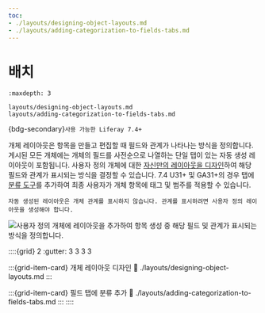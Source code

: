 ```yaml
---
toc:
- ./layouts/designing-object-layouts.md
- ./layouts/adding-categorization-to-fields-tabs.md
---
```


# 배치

```{toctree}
:maxdepth: 3

layouts/designing-object-layouts.md
layouts/adding-categorization-to-fields-tabs.md
```

{bdg-secondary}`사용 가능한 Liferay 7.4+`

개체 레이아웃은 항목을 만들고 편집할 때 필드와 관계가 나타나는 방식을 정의합니다. 게시된 모든 개체에는 개체의 필드를 사전순으로 나열하는 단일 탭이 있는 자동 생성 레이아웃이 포함됩니다. 사용자 정의 개체에 대한 [자신만의 레이아웃을 디자인](./layouts/designing-object-layouts.md)하여 해당 필드와 관계가 표시되는 방식을 결정할 수 있습니다. 7.4 U31+ 및 GA31+의 경우 탭에 [분류 도구](./layouts/adding-categorization-to-fields-tabs.md)를 추가하여 최종 사용자가 개체 항목에 태그 및 범주를 적용할 수 있습니다.


```{important}
자동 생성된 레이아웃은 개체 관계를 표시하지 않습니다. 관계를 표시하려면 사용자 정의 레이아웃을 생성해야 합니다.
```


![사용자 정의 개체에 레이아웃을 추가하여 항목 생성 중 해당 필드 및 관계가 표시되는 방식을 정의합니다.](./layouts/images/01.png)

::::{grid} 2
:gutter: 3 3 3 3

:::{grid-item-card} 개체 레이아웃 디자인
:link: ./layouts/designing-object-layouts.md
:::  

:::{grid-item-card} 필드 탭에 분류 추가
:link: ./layouts/adding-categorization-to-fields-tabs.md
:::
::::
